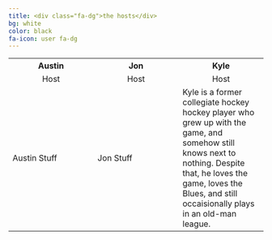 ```yaml
---
title: <div class="fa-dg">the hosts</div>
bg: white
color: black
fa-icon: user fa-dg
---
```


<table>
  <tr>
  <th style='width: 33%;'>Austin</th>
  <th style='width: 33%;'>Jon</th>
  <th style='width: 33%;'>Kyle</th>
  </tr>
  
  <tr>
  <td style='text-align:center;'>Host</td>  
  <td style='text-align:center;'>Host</td>  
  <td style='text-align:center;'>Host</td>
  </tr>
  
  <tr>
  <td>Austin Stuff</td>
  <td>Jon Stuff</td>
  <td>Kyle is a former collegiate hockey hockey player who grew up with the game, and somehow still knows next to nothing. Despite that, he loves the game, loves the Blues, and still occaisionally plays in an old-man league.</td>
  </tr>
